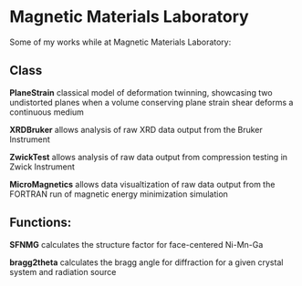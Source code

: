 # Magnetic Materials Laboratory
Some of my works while at Magnetic Materials Laboratory:

## Class

**PlaneStrain** classical model of deformation twinning, showcasing two undistorted planes when a volume conserving plane strain shear deforms a continuous medium

**XRDBruker** allows analysis of raw XRD data output from the Bruker Instrument

**ZwickTest** allows analysis of raw data output from compression testing in Zwick Instrument

**MicroMagnetics** allows data visualtization of raw data output from the FORTRAN run of magnetic energy minimization simulation

## Functions:

**SFNMG** calculates the structure factor for face-centered Ni-Mn-Ga

**bragg2theta** calculates the bragg angle for diffraction for a given crystal system and radiation source


